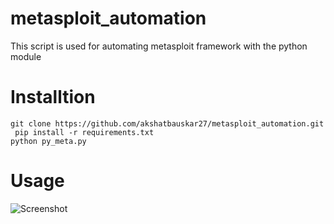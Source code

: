 # metasploit_automation

This script is used for automating metasploit framework with the python module

# Installtion 

``` git clone https://github.com/akshatbauskar27/metasploit_automation.git ``` <br>
``` pip install -r requirements.txt``` <br>
``` python py_meta.py ``` 

# Usage

![Screenshot](data/usage.JPG)

